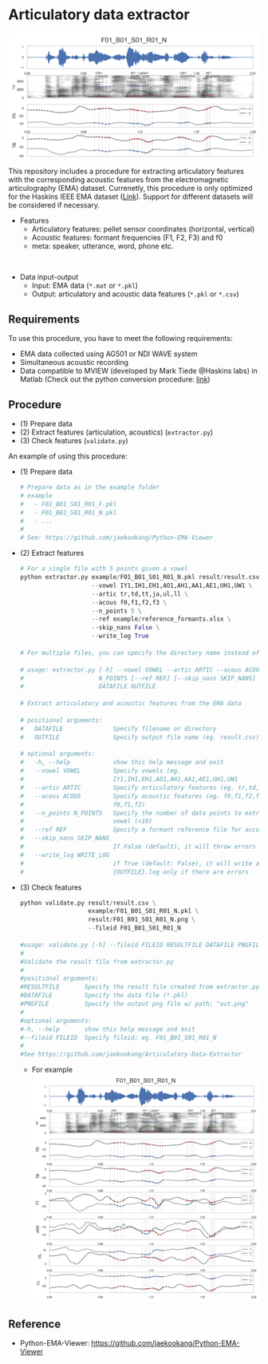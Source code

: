 # Articulatory data extractor

![top](https://raw.githubusercontent.com/jaekookang/Articulatory-Data-Extractor/master/png/top.png)

This repository includes a procedure for extracting articulatory features with the corresponding acoustic features from the electromagnetic articulography (EMA) dataset. Currenetly, this procedure is only optimized for the Haskins IEEE EMA dataset ([Link](https://yale.app.box.com/s/cfn8hj2puveo65fq54rp1ml2mk7moj3h)). Support for different datasets will be considered if necessary.

- Features
    - Articulatory features: pellet sensor coordinates (horizontal, vertical)
    - Acoustic features: formant frequencies (F1, F2, F3) and f0
    - meta: speaker, utterance, word, phone etc.

<br>

- Data input-output
    - Input: EMA data (`*.mat` or `*.pkl`)
    - Output: articulatory and acoustic data features (`*.pkl` or `*.csv`)

## Requirements

To use this procedure, you have to meet the following requirements:
- EMA data collected using AG501 or NDI WAVE system
- Simultaneous acoustic recording
- Data compatible to MVIEW (developed by Mark Tiede @Haskins labs) in Matlab (Check out the python conversion procedure: [link](https://github.com/jaekookang/Python-EMA-Viewer))

## Procedure
- (1) Prepare data
- (2) Extract features (articulation, acoustics) (`extractor.py`)
- (3) Check features (`validate.py`)

An example of using this procedure:
- (1) Prepare data
    ```bash
    # Prepare data as in the example folder
    # example
    #   - F01_B01_S01_R01_F.pkl
    #   - F01_B01_S01_R01_N.pkl
    #   - ...
    #
    # See: https://github.com/jaekookang/Python-EMA-Viewer
    ```
    
- (2) Extract features
    ```python
    # For a single file with 5 points given a vowel
    python extractor.py example/F01_B01_S01_R01_N.pkl result/result.csv \
                        --vowel IY1,IH1,EH1,AO1,AH1,AA1,AE1,UH1,UW1 \
                        --artic tr,td,tt,ja,ul,ll \
                        --acous f0,f1,f2,f3 \
                        --n_points 5 \
                        --ref example/reference_formants.xlsx \
                        --skip_nans False \
                        --write_log True

    # For multiple files, you can specify the directory name instead of file name at DATAFILE

    # usage: extractor.py [-h] --vowel VOWEL --artic ARTIC --acous ACOUS --n_points
    #                     N_POINTS [--ref REF] [--skip_nans SKIP_NANS]
    #                     DATAFILE OUTFILE

    # Extract articulatory and acoustic features from the EMA data

    # positional arguments:
    #   DATAFILE              Specify filename or directory
    #   OUTFILE               Specify output file name (eg. result.csv)

    # optional arguments:
    #   -h, --help            show this help message and exit
    #   --vowel VOWEL         Specify vowels (eg.
    #                         IY1,IH1,EH1,AO1,AH1,AA1,AE1,UH1,UW1
    #   --artic ARTIC         Specify articulatory features (eg. tr,td,tt,ja,ul,ll)
    #   --acous ACOUS         Specify acoustic features (eg. f0,f1,f2,f3 or
    #                         f0,f1,f2)
    #   --n_points N_POINTS   Specify the number of data points to extract given a
    #                         vowel (<10)
    #   --ref REF             Specify a formant reference file for accurate tracking
    #   --skip_nans SKIP_NANS
    #                         If False (default), it will throw errors on NaNs
    #   --write_log WRITE_LOG
    #                         if True (default: False), it will write a log file
    #                         {OUTFILE}.log only if there are errors
    ```
- (3) Check features
    ```python
    python validate.py result/result.csv \
                       example/F01_B01_S01_R01_N.pkl \
                       result/F01_B01_S01_R01_N.png \
                       --fileid F01_B01_S01_R01_N

    #usage: validate.py [-h] --fileid FILEID RESULTFILE DATAFILE PNGFILE
    #
    #Validate the result file from extractor.py
    #
    #positional arguments:
    #RESULTFILE       Specify the result file created from extractor.py (*.csv)
    #DATAFILE         Specify the data file (*.pkl)
    #PNGFILE          Specify the output png file w/ path; "out.png"
    #
    #optional arguments:
    #-h, --help       show this help message and exit
    #--fileid FILEID  Specify fileid; eg. F01_B01_S01_R01_N
    #
    #See https://github.com/jaekookang/Articulatory-Data-Extractor   
    ```
    - For example
    ![validate.png](https://raw.githubusercontent.com/jaekookang/Articulatory-Data-Extractor/master/png/validate.png)

## Reference
- Python-EMA-Viewer: https://github.com/jaekookang/Python-EMA-Viewer
